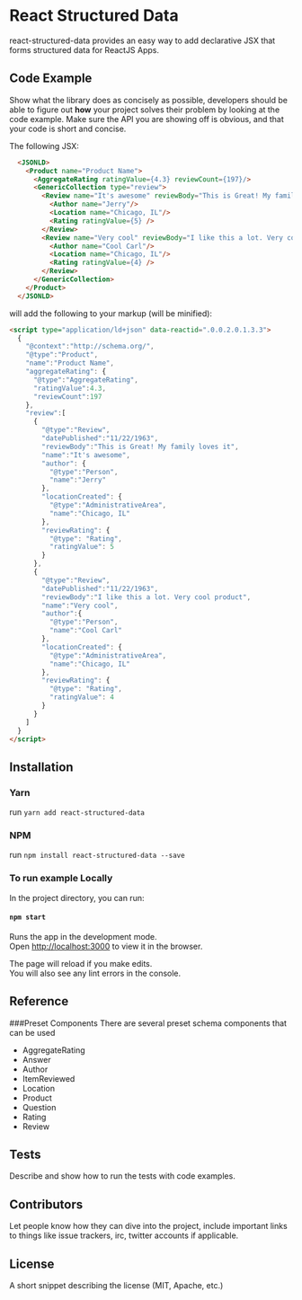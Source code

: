 # React Structured Data

react-structured-data provides an easy way to add declarative JSX that forms structured data for ReactJS Apps.

## Code Example

Show what the library does as concisely as possible, developers should be able to figure out **how** your project solves their problem by looking at the code example. Make sure the API you are showing off is obvious, and that your code is short and concise.

The following JSX:

```html
  <JSONLD>
    <Product name="Product Name">
      <AggregateRating ratingValue={4.3} reviewCount={197}/>
      <GenericCollection type="review">
        <Review name="It's awesome" reviewBody="This is Great! My family loves it" datePublished="11/22/1963">
          <Author name="Jerry"/>
          <Location name="Chicago, IL"/>
          <Rating ratingValue={5} />
        </Review>
        <Review name="Very cool" reviewBody="I like this a lot. Very cool product" datePublished="11/22/1963">
          <Author name="Cool Carl"/>
          <Location name="Chicago, IL"/>
          <Rating ratingValue={4} />
        </Review>
      </GenericCollection>
    </Product>
  </JSONLD>
```

will add the following to your markup (will be minified):

```html
<script type="application/ld+json" data-reactid=".0.0.2.0.1.3.3">
  {
    "@context":"http://schema.org/",
    "@type":"Product",
    "name":"Product Name",
    "aggregateRating": {
      "@type":"AggregateRating",
      "ratingValue":4.3,
      "reviewCount":197
    },
    "review":[
      {
        "@type":"Review",
        "datePublished":"11/22/1963",
        "reviewBody":"This is Great! My family loves it",
        "name":"It's awesome",
        "author": {
          "@type":"Person",
          "name":"Jerry"
        },
        "locationCreated": {
          "@type":"AdministrativeArea",
          "name":"Chicago, IL"
        },
        "reviewRating": {
          "@type": "Rating",
          "ratingValue": 5
        }
      },
      {
        "@type":"Review",
        "datePublished":"11/22/1963",
        "reviewBody":"I like this a lot. Very cool product",
        "name":"Very cool",
        "author":{
          "@type":"Person",
          "name":"Cool Carl"
        },
        "locationCreated": {
          "@type":"AdministrativeArea",
          "name":"Chicago, IL"
        },
        "reviewRating": {
          "@type": "Rating",
          "ratingValue": 4
        }
      }
    ]
  }
</script>
```

## Installation

### Yarn

run `yarn add react-structured-data`

### NPM

run `npm install react-structured-data --save`

### To run example Locally
In the project directory, you can run:

#### `npm start`

Runs the app in the development mode.<br>
Open [http://localhost:3000](http://localhost:3000) to view it in the browser.

The page will reload if you make edits.<br>
You will also see any lint errors in the console.

## Reference

###Preset Components
There are several preset schema components that can be used

- AggregateRating
- Answer
- Author
- ItemReviewed
- Location
- Product
- Question
- Rating
- Review



## Tests

Describe and show how to run the tests with code examples.

## Contributors

Let people know how they can dive into the project, include important links to things like issue trackers, irc, twitter accounts if applicable.

## License

A short snippet describing the license (MIT, Apache, etc.)
